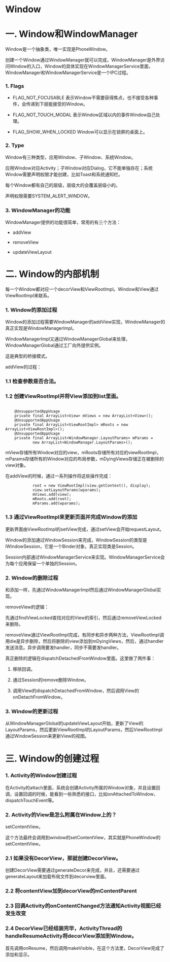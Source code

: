 # Window

# 一. Window和WindowManager

Window是一个抽象类，唯一实现是PhoneWindow。

创建一个Window通过WindowManager就可以完成，WindowManager是外界访问Window的入口，Window的具体实现在WindowManagerService里面，WindowManager和WindowManagerService是一个IPC过程。

### 1. Flags

* FLAG_NOT_FOCUSABLE 表示Window不需要获得焦点，也不接受各种事件，会传递到下层能接受的Window。

* FLAG_NOT_TOUCH_MODAL 表示Window区域以内的事件Window自己处理。

* FLAG_SHOW_WHEN_LOCKED Window可以显示在锁屏的桌面上。

### 2. Type

Window有三种类型，应用Window、子Window、系统Window。

应用Window对应Activity；子Window对应Dialog，它不能单独存在；系统Window需要声明权限才能创建，比如Toast和系统通知栏。

每个Window都有自己的层级，层级大的会覆盖层级小的。

声明权限需要SYSTEM_ALERT_WINDOW。

### 3. WindowManager的功能

WindowManager提供的功能很简单，常用的有三个方法：

* addView

* removeView

* updateViewLayout

# 二. Window的内部机制

每一个Window都对应一个decorView和ViewRootImpl。Window和View通过ViewRootImpl来联系。

### 1. Window的添加过程

Window的添加过程需要WindowManager的addView实现，WindowManager的真正实现是WindowManagerImpl。

WindowManagerImpl又通过WindowManagerGlobal来处理，WindowManagerGlobal通过工厂向外提供实例。

这是典型的桥接模式。

addView的过程：

### 1.1 检查参数是否合法。

### 1.2 创建ViewRootImpl并将View添加到list里面。

```

    @UnsupportedAppUsage
    private final ArrayList<View> mViews = new ArrayList<View>();
    @UnsupportedAppUsage
    private final ArrayList<ViewRootImpl> mRoots = new ArrayList<ViewRootImpl>();
    @UnsupportedAppUsage
    private final ArrayList<WindowManager.LayoutParams> mParams =
            new ArrayList<WindowManager.LayoutParams>();
```

mView存储所有Window对应的view，mRoots存储所有对应的viewRootImpl，mParams存储所有的Window对应的布局参数，mDyingViews存储正在被删除的view对象。

在addView的时候，通过一系列操作将这些操作完成：

```
            root = new ViewRootImpl(view.getContext(), display);
            view.setLayoutParams(wparams);
            mViews.add(view);
            mRoots.add(root);
            mParams.add(wparams);
```

### 1.3 通过ViewRootImpl来更新页面并完成Window的添加

更新界面由ViewRootImpl的setView完成，通过setView会开始requestLayout。

Window的添加通过WindowSession来完成，WindowSession的类型是IWindowSession，它是一个Binder对象，真正实现类是Session。

Session内部通过WindowManagerService来实现。WindowManagerService会为每个应用保留一个单独的Session。

### 2. Window的删除过程

和添加一样，先通过WindowManagerImpl然后通过WindowManagerGlobal实现。

removeView的逻辑：

先通过findViewLocked查找对应的View的索引，然后通过removeViewLocked来删除。

removeView通过ViewRootImpl完成，有同步和异步两种方法，ViewRootImpl调用die是异步删除，然后将删除的view添加到mDyingViews，然后，通过handler发送消息。异步调用要发handler，同步不需要发handler。

真正删除的逻辑在dispatchDetachedFromWindow里面。这里做了两件事：

1. 移除回调。

2. 通过Session的remove删除Window。

3. 调用View的dispatchDetachedFromWindow，然后调用View的onDetachFromWindow。

### 3. Window的更新过程

从WindowManagerGlobal的updateViewLayout开始，更新了View的LayoutParams，然后更新ViewRootImpl的LayoutParams，然后ViewRootImpl通过WindowSession来更新View的视图。

# 三. Window的创建过程

### 1. Activity的Window创建过程

在Activity的attach里面，系统会创建Activity所属的Window对象，并且设置回调，设置回调的时候，能看到一些熟悉的接口，比如onAttachedToWindow、dispatchTouchEvent等。

### 2. Activity的View是怎么附属在Window上的？

setContentView。

这个方法最终会调用到window的setContentView，其实就是PhoneWindow的setContentView。

### 2.1 如果没有DecorView，那就创建DecorView。

创建DecorView需要通过generateDecor来完成，并且，还需要通过generateLayout来加载布局文件到decorview里面。

### 2.2 将contentView加到decorView的mContentParent

### 2.3 回调Activity的onContentChanged方法通知Activity视图已经发生改变

### 2.4 DecorView已经组装完毕，ActivityThread的handleResumeActivity将decorView添加到Window。

首先调用onResume，然后调用makeVisible，在这个方法里，DecorView完成了添加和显示。